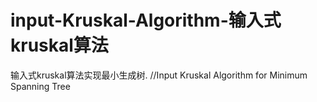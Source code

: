 # input-Kruskal-Algorithm-输入式kruskal算法
输入式kruskal算法实现最小生成树. //Input Kruskal Algorithm for Minimum Spanning Tree
